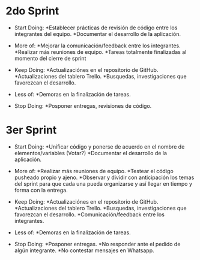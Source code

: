 # 2do Sprint

- Start Doing:
        *Establecer prácticas de revisión de código entre los integrantes del equipo.
        *Documentar el desarrollo de la aplicación.
          
- More of:
        *Mejorar la comunicación/feedback entre los integrantes.
        *Realizar más reuniones de equipo.
        *Tareas totalmente finalizadas al momento del cierre de sprint
  
- Keep Doing:
        *Actualizaciónes en el repositorio de GitHub.
        *Actualizaciones del tablero Trello.
        *Busquedas, investigaciones que favorezcan el desarrollo.
  
- Less of:
        *Demoras en la finalización de tareas.
  
- Stop Doing:
        *Posponer entregas, revisiones de código.



# 3er Sprint

- Start Doing:
        *Unificar código y ponerse de acuerdo en el nombre de elementos/variables (Votar?)
        *Documentar el desarrollo de la aplicación.
          
- More of:
        *Realizar más reuniones de equipo.
        *Testear el código pusheado propio y ajeno.
        *Observar y dividir con anticipación los temas del sprint para que cada una pueda organizarse y así llegar en tiempo y forma con la entrega.
  
- Keep Doing:
        *Actualizaciónes en el repositorio de GitHub.
        *Actualizaciones del tablero Trello.
        *Busquedas, investigaciones que favorezcan el desarrollo.
        *Comunicación/feedback entre los integrantes.
  
- Less of:
        *Demoras en la finalización de tareas.
  
- Stop Doing:
        *Posponer entregas.
        *No responder ante el pedido de algún integrante.
        *No contestar mensajes en Whatsapp.
